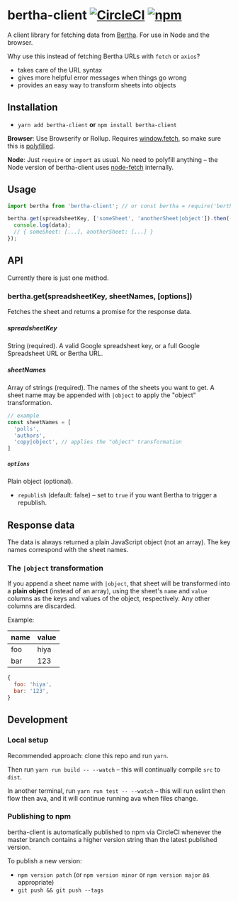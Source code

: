 # bertha-client [![CircleCI](https://circleci.com/gh/Financial-Times/bertha-client.svg?style=svg)](https://circleci.com/gh/Financial-Times/bertha-client) [![npm](https://img.shields.io/npm/v/bertha-client.svg)](https://npmjs.com/package/bertha-client)

A client library for fetching data from [Bertha](https://github.com/ft-interactive/bertha). For use in Node and the browser.

Why use this instead of fetching Bertha URLs with `fetch` or `axios`?

- takes care of the URL syntax
- gives more helpful error messages when things go wrong
- provides an easy way to transform sheets into objects

## Installation

- `yarn add bertha-client` **or** `npm install bertha-client`

**Browser**: Use Browserify or Rollup. Requires [window.fetch](https://developer.mozilla.org/en-US/docs/Web/API/WindowOrWorkerGlobalScope/fetch), so make sure this is [polyfilled](https://cdn.polyfill.io/v2/docs/features/#fetch).

**Node**: Just `require` or `import` as usual. No need to polyfill anything – the Node version of bertha-client uses [node-fetch](https://github.com/bitinn/node-fetch) internally.

## Usage

```js
import bertha from 'bertha-client'; // or const bertha = require('bertha-client');

bertha.get(spreadsheetKey, ['someSheet', 'anotherSheet|object']).then((data) => {
  console.log(data);
  // { someSheet: [...], anotherSheet: [...] }
});
```

## API

Currently there is just one method.

### bertha.get(spreadsheetKey, sheetNames, [options])

Fetches the sheet and returns a promise for the response data.

##### spreadsheetKey

String (required). A valid Google spreadsheet key, or a full Google Spreadsheet URL or Bertha URL.

##### sheetNames

Array of strings (required). The names of the sheets you want to get. A sheet name may be appended with `|object` to apply the "object" transformation.

```js
// example
const sheetNames = [
  'polls',
  'authors',
  'copy|object', // applies the "object" transformation
]
```

##### `options`

Plain object (optional).

- `republish` (default: false) – set to `true` if you want Bertha to trigger a republish.

## Response data

The data is always returned a plain JavaScript object (not an array). The key names correspond with the sheet names.

### The `|object` transformation

If you append a sheet name with `|object`, that sheet will be transformed into a **plain object** (instead of an array), using the sheet's `name` and `value` columns as the keys and values of the object, respectively. Any other columns are discarded.

Example:

| name | value |
| ---- | ----- |
| foo  | hiya  |
| bar  | 123   |

```js
{
  foo: 'hiya',
  bar: '123',
}
```


## Development

### Local setup

Recommended approach: clone this repo and run `yarn`.

Then run `yarn run build -- --watch` – this will continually compile `src` to `dist`.

In another terminal, run `yarn run test -- --watch` – this will run eslint then flow then ava, and it will continue running ava when files change.


### Publishing to npm

bertha-client is automatically published to npm via CircleCI whenever the master branch contains a higher version string than the latest published version.

To publish a new version:

- `npm version patch` (or `npm version minor` or `npm version major` as appropriate)
- `git push && git push --tags`
